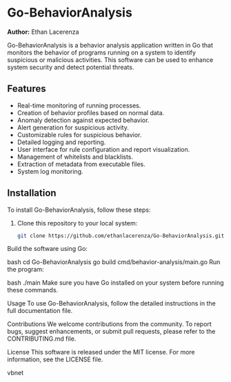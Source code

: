 
# Go-BehaviorAnalysis

**Author:** Ethan Lacerenza

Go-BehaviorAnalysis is a behavior analysis application written in Go that monitors the behavior of programs running on a system to identify suspicious or malicious activities. This software can be used to enhance system security and detect potential threats.

## Features

- Real-time monitoring of running processes.
- Creation of behavior profiles based on normal data.
- Anomaly detection against expected behavior.
- Alert generation for suspicious activity.
- Customizable rules for suspicious behavior.
- Detailed logging and reporting.
- User interface for rule configuration and report visualization.
- Management of whitelists and blacklists.
- Extraction of metadata from executable files.
- System log monitoring.

## Installation

To install Go-BehaviorAnalysis, follow these steps:

1. Clone this repository to your local system:

   ```bash
   git clone https://github.com/ethanlacerenza/Go-BehaviorAnalysis.git
Build the software using Go:

bash
cd Go-BehaviorAnalysis
go build cmd/behavior-analysis/main.go
Run the program:

bash
./main
Make sure you have Go installed on your system before running these commands.

Usage
To use Go-BehaviorAnalysis, follow the detailed instructions in the full documentation file.

Contributions
We welcome contributions from the community. To report bugs, suggest enhancements, or submit pull requests, please refer to the CONTRIBUTING.md file.

License
This software is released under the MIT license. For more information, see the LICENSE file.

vbnet
